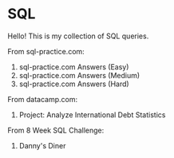 # SQL

Hello! This is my collection of SQL queries. 

From sql-practice.com:
1.  sql-practice.com Answers (Easy)
2.  sql-practice.com Answers (Medium)
3.  sql-practice.com Answers (Hard)

From datacamp.com:
1.  Project: Analyze International Debt Statistics

From 8 Week SQL Challenge:
1.  Danny's Diner
